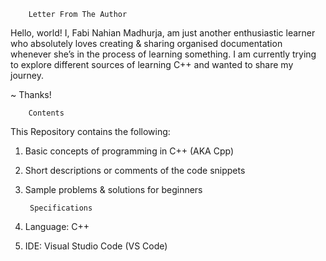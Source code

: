         Letter From The Author

Hello, world! I, Fabi Nahian Madhurja, am just another enthusiastic learner who absolutely loves creating & sharing organised documentation whenever she’s in the process of learning something. I am currently trying to explore different sources of learning C++ and wanted to share my journey. 

~ Thanks! 

        Contents

This Repository contains the following:

1. Basic concepts of programming in C++ (AKA Cpp)
2. Short descriptions or comments of the code snippets
3. Sample problems & solutions for beginners

        Specifications
    
1. Language: 	C++
2. IDE: Visual Studio Code (VS Code)

